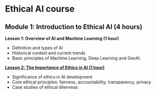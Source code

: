 # Ethical AI course

## Module 1: Introduction to Ethical AI (4 hours)

**Lesson 1: Overview of AI and Machine Learning (1 hour)**

* Definition and types of AI
* Historical context and current trends
* Basic principles of Machine Learning, Deep Learning and GenAI.


[**Lesson 2: The Importance of Ethics in AI (1 hour)**](./importance_of_ethics_in_ai.md)

* Significance of ethics in AI development
* Core ethical principles: fairness, accountability, transparency, privacy
* Case studies of ethical dilemmas